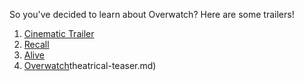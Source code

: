 So you've decided to learn about Overwatch? Here are some trailers!

1) [Cinematic Trailer](english/cinematic-trailer.md)
2) [Recall](english/recall.md)
3) [Alive](english/alive.md)
4) [Overwatch](english/)theatrical-teaser.md)